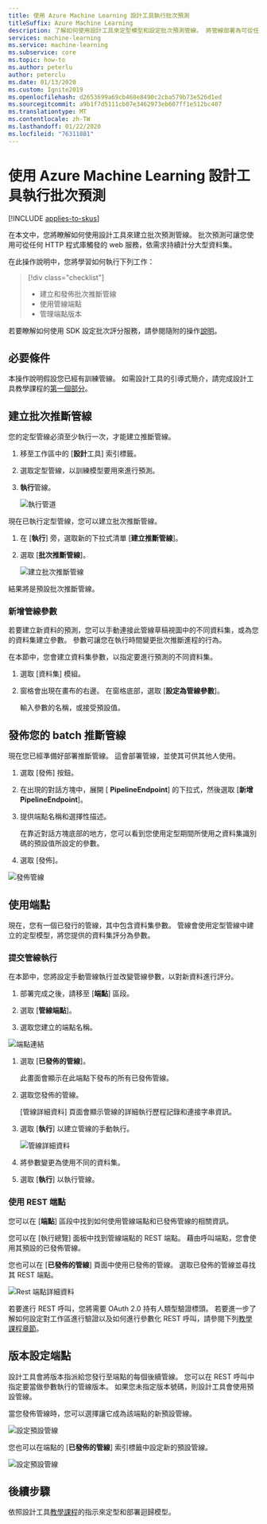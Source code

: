```yaml
---
title: 使用 Azure Machine Learning 設計工具執行批次預測
titleSuffix: Azure Machine Learning
description: 了解如何使用設計工具來定型模型和設定批次預測管線。 將管線部署為可從任何 HTTP 程式庫觸發的參數化 Web 服務。
services: machine-learning
ms.service: machine-learning
ms.subservice: core
ms.topic: how-to
ms.author: peterlu
author: peterclu
ms.date: 01/13/2020
ms.custom: Ignite2019
ms.openlocfilehash: d2653699a69cb468e8490c2cba579b73e526d1ed
ms.sourcegitcommit: a9b1f7d5111cb07e3462973eb607ff1e512bc407
ms.translationtype: MT
ms.contentlocale: zh-TW
ms.lasthandoff: 01/22/2020
ms.locfileid: "76311881"
---
```

# <a name="run-batch-predictions-using-azure-machine-learning-designer"></a>使用 Azure Machine Learning 設計工具執行批次預測
[!INCLUDE [applies-to-skus](../../includes/aml-applies-to-basic-enterprise-sku.md)]

在本文中，您將瞭解如何使用設計工具來建立批次預測管線。 批次預測可讓您使用可從任何 HTTP 程式庫觸發的 web 服務，依需求持續計分大型資料集。

在此操作說明中，您將學習如何執行下列工作：

> [!div class="checklist"]
> * 建立和發佈批次推斷管線
> * 使用管線端點
> * 管理端點版本

若要瞭解如何使用 SDK 設定批次評分服務，請參閱隨附的操作[說明](how-to-run-batch-predictions.md)。

## <a name="prerequisites"></a>必要條件

本操作說明假設您已經有訓練管線。 如需設計工具的引導式簡介，請完成設計工具教學課程的[第一個部分](tutorial-designer-automobile-price-train-score.md)。 

## <a name="create-a-batch-inference-pipeline"></a>建立批次推斷管線

您的定型管線必須至少執行一次，才能建立推斷管線。

1. 移至工作區中的 [**設計**工具] 索引標籤。

1. 選取定型管線，以訓練模型要用來進行預測。

1. **執行**管線。

    ![執行管道](./media/how-to-run-batch-predictions-designer/run-training-pipeline.png)

現在已執行定型管線，您可以建立批次推斷管線。

1. 在 [**執行**] 旁，選取新的下拉式清單 [**建立推斷管線**]。

1. 選取 [**批次推斷管線**]。

    ![建立批次推斷管線](./media/how-to-run-batch-predictions-designer/create-batch-inference.png)
    
結果將是預設批次推斷管線。 

### <a name="add-a-pipeline-parameter"></a>新增管線參數

若要建立新資料的預測，您可以手動連接此管線草稿視圖中的不同資料集，或為您的資料集建立參數。 參數可讓您在執行時間變更批次推斷進程的行為。

在本節中，您會建立資料集參數，以指定要進行預測的不同資料集。

1. 選取 [資料集] 模組。

1. 窗格會出現在畫布的右邊。 在窗格底部，選取 [**設定為管線參數**]。
   
    輸入參數的名稱，或接受預設值。

## <a name="publish-your-batch-inferencing-pipeline"></a>發佈您的 batch 推斷管線

現在您已經準備好部署推斷管線。 這會部署管線，並使其可供其他人使用。

1. 選取 [發佈] 按鈕。

1. 在出現的對話方塊中，展開 [ **PipelineEndpoint**] 的下拉式，然後選取 [**新增 PipelineEndpoint**]。

1. 提供端點名稱和選擇性描述。

    在靠近對話方塊底部的地方，您可以看到您使用定型期間所使用之資料集識別碼的預設值所設定的參數。

1. 選取 [發佈]。

![發佈管線](./media/how-to-run-batch-predictions-designer/publish-inference-pipeline.png)


## <a name="consume-an-endpoint"></a>使用端點

現在，您有一個已發行的管線，其中包含資料集參數。 管線會使用定型管線中建立的定型模型，將您提供的資料集評分為參數。

### <a name="submit-a-pipeline-run"></a>提交管線執行 

在本節中，您將設定手動管線執行並改變管線參數，以對新資料進行評分。 

1. 部署完成之後，請移至 [**端點**] 區段。

1. 選取 [**管線端點**]。

1. 選取您建立的端點名稱。

![端點連結](./media/how-to-run-batch-predictions-designer/manage-endpoints.png)

1. 選取 [**已發佈的管線**]。

    此畫面會顯示在此端點下發布的所有已發佈管線。

1. 選取您發佈的管線。

    [管線詳細資料] 頁面會顯示管線的詳細執行歷程記錄和連接字串資訊。 
    
1. 選取 [**執行**] 以建立管線的手動執行。

    ![管線詳細資料](./media/how-to-run-batch-predictions-designer/submit-manual-run.png)
    
1. 將參數變更為使用不同的資料集。
    
1. 選取 [**執行**] 以執行管線。

### <a name="use-the-rest-endpoint"></a>使用 REST 端點

您可以在 [**端點**] 區段中找到如何使用管線端點和已發佈管線的相關資訊。

您可以在 [執行總覽] 面板中找到管線端點的 REST 端點。 藉由呼叫端點，您會使用其預設的已發佈管線。

您也可以在 [**已發佈的管線**] 頁面中使用已發佈的管線。 選取已發佈的管線並尋找其 REST 端點。 

![Rest 端點詳細資料](./media/how-to-run-batch-predictions-designer/rest-endpoint-details.png)

若要進行 REST 呼叫，您將需要 OAuth 2.0 持有人類型驗證標頭。 若要進一步了解如何設定對工作區進行驗證以及如何進行參數化 REST 呼叫，請參閱下列[教學課程章節](tutorial-pipeline-batch-scoring-classification.md#publish-and-run-from-a-rest-endpoint)。

## <a name="versioning-endpoints"></a>版本設定端點

設計工具會將版本指派給您發行至端點的每個後續管線。 您可以在 REST 呼叫中指定要當做參數執行的管線版本。 如果您未指定版本號碼，則設計工具會使用預設管線。

當您發佈管線時，您可以選擇讓它成為該端點的新預設管線。

![設定預設管線](./media/how-to-run-batch-predictions-designer/set-default-pipeline.png)

您也可以在端點的 [**已發佈的管線**] 索引標籤中設定新的預設管線。

![設定預設管線](./media/how-to-run-batch-predictions-designer/set-new-default-pipeline.png)

## <a name="next-steps"></a>後續步驟

依照設計工具[教學課程](tutorial-designer-automobile-price-train-score.md)的指示來定型和部署迴歸模型。
